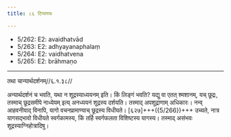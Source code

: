 ```yaml
---
title: ८६ टिप्पणयः

---
```

- 5/262: E2: avaidhatvād
- 5/263: E2: adhyayanaphalaṃ
- 5/264: E2: vaidhatvena
- 5/265: E2: brāhmaṇo

____________________________________________


तथा चान्यार्थदर्शनम्//६.१.३८//

अन्यार्थदर्शनं च भवति, यथा न शूद्रस्याध्ययनम् इति। किं लिङ्गं भवति? यद्यु वा एतत् श्मशानम्, यच् छूद्रः, तस्माच् छूद्रसमीपे नाध्येयम् इत्य् अनध्ययनं शूद्रस्य दर्शयति। तस्माद् अपशूद्राणाम् अधिकारः। नन्व् आहवनीयाद् विनापि, यागो वचनप्रामाण्याच् छूद्रस्य विधीयते। [६२७]+++({5/266})+++ उच्यते, नात्र यागसद्भावो विधीयते स्वर्गकामस्य, किं तर्हि स्वर्गफलता विशिष्टस्य यागस्य। तस्माद् असंभवः शूद्रस्याग्निहोत्रादिषु।
